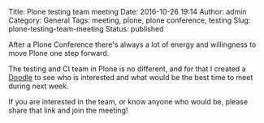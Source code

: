 Title: Plone testing team meeting
Date: 2016-10-26 19:14
Author: admin
Category: General
Tags: meeting, plone, plone conference, testing
Slug: plone-testing-team-meeting
Status: published

After a Plone Conference there's always a lot of energy and willingness to move Plone one step forward.

The testing and CI team in Plone is no different, and for that I created a [Doodle](http://doodle.com/poll/q35ixzrvye7tntfg) to see who is interested and what would be the best time to meet during next week.

If you are interested in the team, or know anyone who would be, please share that link and join the meeting!
